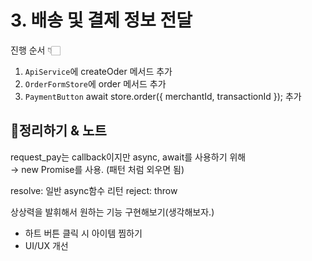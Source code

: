 # 3. 배송 및 결제 정보 전달

진행 순서 👇🏻

1. `ApiService`에 createOder 메서드 추가
2. `OrderFormStore`에 order 메서드 추가
3. `PaymentButton` await store.order({ merchantId, transactionId }); 추가

## 📍정리하기 & 노트

request_pay는 callback이지만 async, await를 사용하기 위해\
→ new Promise를 사용. (패턴 처럼 외우면 됨)

resolve: 일반 async함수 리턴
reject: throw

상상력을 발휘해서 원하는 기능 구현해보기(생각해보자.)

- 하트 버튼 클릭 시 아이템 찜하기
- UI/UX 개선
